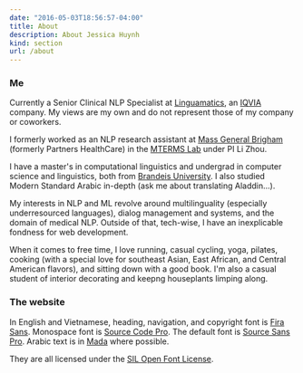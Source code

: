 ```yaml
---
date: "2016-05-03T18:56:57-04:00"
title: About
description: About Jessica Huynh
kind: section
url: /about
---
```


### Me

Currently a Senior Clinical NLP Specialist at [Linguamatics](https://www.linguamatics.com), an [IQVIA](https://www.iqvia.com) company. My views are my own and do not represent those of my company or coworkers.

I formerly worked as an NLP research assistant at [Mass General Brigham](https://www.massgeneralbrighamready.org/) (formerly Partners HealthCare) in the [MTERMS Lab](http://mterms.bwh.harvard.edu/) under PI Li Zhou.

I have a master's in computational linguistics and undergrad in computer science and linguistics, both from [Brandeis University](https://www.brandeis.edu). I also studied Modern Standard Arabic in-depth (ask me about translating Aladdin...).

My interests in NLP and ML revolve around multilinguality (especially underresourced languages), dialog management and systems, and the domain of medical NLP. Outside of that, tech-wise, I have an inexplicable fondness for web development.

When it comes to free time, I love running, casual cycling, yoga, pilates, cooking (with a special love for southeast Asian, East African, and Central American flavors), and sitting down with a good book. I'm also a casual student of interior decorating and keepng houseplants limping along.

### The website

In English and Vietnamese, heading, navigation, and copyright font is [Fira Sans](http://mozilla.github.io/Fira/). Monospace font is [Source Code Pro](https://adobe-fonts.github.io/source-code-pro/). The default font is [Source Sans Pro](https://adobe-fonts.github.io/source-sans-pro/). Arabic text is in [Mada](https://github.com/alif-type/mada) where possible.

They are all licensed under the [SIL Open Font License](https://scripts.sil.org/cms/scripts/page.php?site_id=nrsi&id=OFL).

